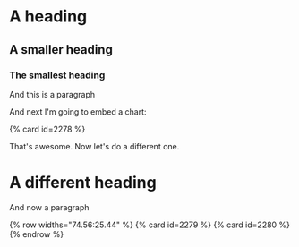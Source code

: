 # A heading

## A smaller heading

### The smallest heading

And this is a paragraph

And next I'm going to embed a chart:

{% card id=2278 %}

That's awesome. Now let's do a different one.

# A different heading

And now a paragraph

{% row widths="74.56:25.44" %}
{% card id=2279 %}
{% card id=2280 %}
{% endrow %}
